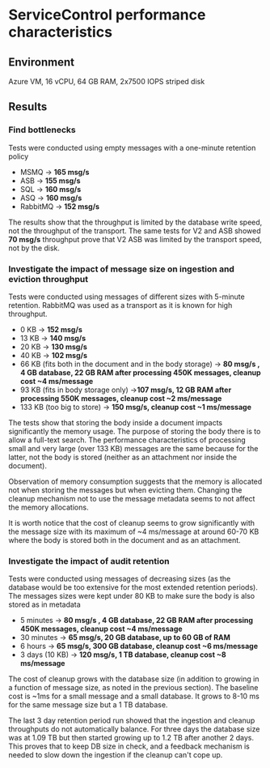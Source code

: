 # ServiceControl performance characteristics

## Environment

Azure VM, 16 vCPU, 64 GB RAM, 2x7500 IOPS striped disk

## Results

### Find bottlenecks

Tests were conducted using empty messages with a one-minute retention policy

 - MSMQ -> **165 msg/s**
 - ASB -> **155 msg/s**
 - SQL -> **160 msg/s**
 - ASQ -> **160 msg/s**
 - RabbitMQ -> **152 msg/s**
 
The results show that the throughput is limited by the database write speed, not the throughput of the transport. The same tests for V2 and ASB showed **70 msg/s** throughput prove that V2 ASB was limited by the transport speed, not by the disk.
 
### Investigate the impact of message size on ingestion and eviction throughput
 
Tests were conducted using messages of different sizes with 5-minute retention. RabbitMQ was used as a transport as it is known for high throughput.
 
 - 0 KB -> **152 msg/s**
 - 13 KB -> **140 msg/s**
 - 20 KB -> **130 msg/s**
 - 40 KB -> **102 msg/s**
 - 66 KB (fits both in the document and in the body storage) -> **80 msg/s , 4 GB database, 22 GB RAM after processing 450K messages, cleanup cost ~4 ms/message**
 - 93 KB (fits in body storage only) ->**107 msg/s, 12 GB RAM after processing 550K messages, cleanup cost ~2 ms/message**
 - 133 KB (too big to store) -> **150 msg/s, cleanup cost ~1 ms/message**
 
The tests show that storing the body inside a document impacts significantly the memory usage. The purpose of storing the body there is to allow a full-text search. The performance characteristics of processing small and very large (over 133 KB) messages are the same because for the latter, not the body is stored (neither as an attachment nor inside the document).

Observation of memory consumption suggests that the memory is allocated not when storing the messages but when evicting them. Changing the cleanup mechanism not to use the message metadata seems to not affect the memory allocations.

It is worth notice that the cost of cleanup seems to grow significantly with the message size with its maximum of ~4 ms/message at around 60-70 KB where the body is stored both in the document and as an attachment. 
 
###  Investigate the impact of audit retention
 
Tests were conducted using messages of decreasing sizes (as the database would be too extensive for the most extended retention periods). The messages sizes were kept under 80 KB to make sure the body is also stored as in metadata
 
 - 5 minutes -> **80 msg/s , 4 GB database, 22 GB RAM after processing 450K messages, cleanup cost ~4 ms/message**
 - 30 minutes -> **65 msg/s, 20 GB database, up to 60 GB of RAM**
 - 6 hours -> **65 msg/s, 300 GB database, cleanup cost ~6 ms/message**
 - 3 days (10 KB) -> **120 msg/s, 1 TB database, cleanup cost ~8 ms/message**

The cost of cleanup grows with the database size (in addition to growing in a function of message size, as noted in the previous section). The baseline cost is ~1ms for a small message and a small database. It grows to 8-10 ms for the same message size but a 1 TB database.

The last 3 day retention period run showed that the ingestion and cleanup throughputs do not automatically balance. For three days the database size was at 1.09 TB but then started growing up to 1.2 TB after another 2 days. This proves that to keep DB size in check, and a feedback mechanism is needed to slow down the ingestion if the cleanup can't cope up.
